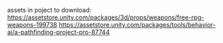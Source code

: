 assets in poject to download:
https://assetstore.unity.com/packages/3d/props/weapons/free-rpg-weapons-199738
https://assetstore.unity.com/packages/tools/behavior-ai/a-pathfinding-project-pro-87744